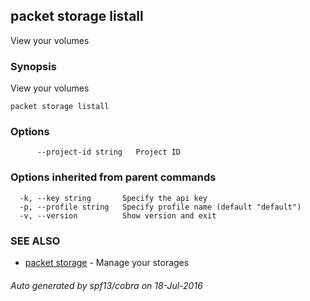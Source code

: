 ## packet storage listall

View your volumes

### Synopsis


View your volumes

```
packet storage listall
```

### Options

```
      --project-id string   Project ID
```

### Options inherited from parent commands

```
  -k, --key string       Specify the api key
  -p, --profile string   Specify profile name (default "default")
  -v, --version          Show version and exit
```

### SEE ALSO
* [packet storage](packet_storage.md)	 - Manage your storages

###### Auto generated by spf13/cobra on 18-Jul-2016
